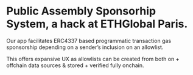# Public Assembly Sponsorhip System, a hack at ETHGlobal Paris.

Our app facilitates ERC4337 based programmatic transaction gas sponsorship depending on a sender’s inclusion on an allowlist. 

This offers expansive UX as allowlists can be created from both on + offchain data sources & stored + verified fully onchain.
